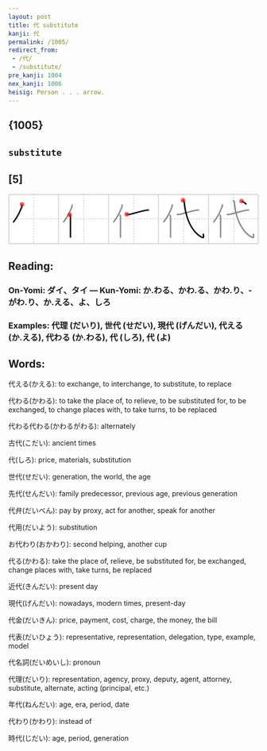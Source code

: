 ```yaml
---
layout: post
title: 代 substitute
kanji: 代
permalink: /1005/
redirect_from:
 - /代/
 - /substitute/
pre_kanji: 1004
nex_kanji: 1006
heisig: Person . . . arrow.
---
```


## {1005}

## `substitute`

## [5]

<div class="stroke"><img src="../images/E4BBA3.png" /></div>

## Reading:

### On-Yomi: ダイ、タイ &mdash; Kun-Yomi: か.わる、かわ.る、かわ.り、-がわ.り、か.える、よ、しろ

### Examples: 代理 (だいり), 世代 (せだい), 現代 (げんだい), 代える (か.える), 代わる (か.わる), 代 (しろ), 代 (よ)

## Words:

代える(かえる): to exchange, to interchange, to substitute, to replace

代わる(かわる): to take the place of, to relieve, to be substituted for, to be exchanged, to change places with, to take turns, to be replaced

代わる代わる(かわるがわる): alternately

古代(こだい): ancient times

代(しろ): price, materials, substitution

世代(せだい): generation, the world, the age

先代(せんだい): family predecessor, previous age, previous generation

代弁(だいべん): pay by proxy, act for another, speak for another

代用(だいよう): substitution

お代わり(おかわり): second helping, another cup

代る(かわる): take the place of, relieve, be substituted for, be exchanged, change places with, take turns, be replaced

近代(きんだい): present day

現代(げんだい): nowadays, modern times, present-day

代金(だいきん): price, payment, cost, charge, the money, the bill

代表(だいひょう): representative, representation, delegation, type, example, model

代名詞(だいめいし): pronoun

代理(だいり): representation, agency, proxy, deputy, agent, attorney, substitute, alternate, acting (principal, etc.)

年代(ねんだい): age, era, period, date

代わり(かわり): instead of

時代(じだい): age, period, generation
